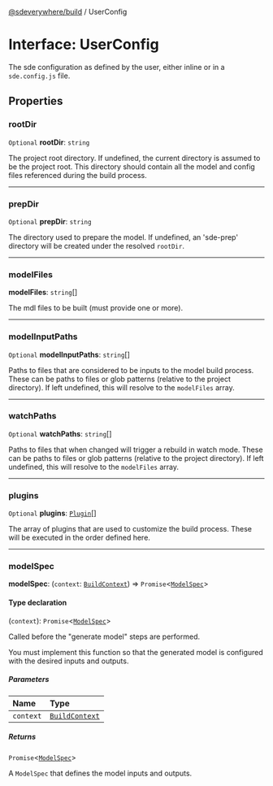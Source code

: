 [@sdeverywhere/build](../index.md) / UserConfig

# Interface: UserConfig

The sde configuration as defined by the user, either inline or in a `sde.config.js` file.

## Properties

### rootDir

 `Optional` **rootDir**: `string`

The project root directory.  If undefined, the current directory is
assumed to be the project root.  This directory should contain all the
model and config files referenced during the build process.

___

### prepDir

 `Optional` **prepDir**: `string`

The directory used to prepare the model.  If undefined, an 'sde-prep'
directory will be created under the resolved `rootDir`.

___

### modelFiles

 **modelFiles**: `string`[]

The mdl files to be built (must provide one or more).

___

### modelInputPaths

 `Optional` **modelInputPaths**: `string`[]

Paths to files that are considered to be inputs to the model build process.
These can be paths to files or glob patterns (relative to the project directory).
If left undefined, this will resolve to the `modelFiles` array.

___

### watchPaths

 `Optional` **watchPaths**: `string`[]

Paths to files that when changed will trigger a rebuild in watch mode.  These
can be paths to files or glob patterns (relative to the project directory).
If left undefined, this will resolve to the `modelFiles` array.

___

### plugins

 `Optional` **plugins**: [`Plugin`](Plugin.md)[]

The array of plugins that are used to customize the build process.  These will be
executed in the order defined here.

___

### modelSpec

 **modelSpec**: (`context`: [`BuildContext`](../classes/BuildContext.md)) => `Promise`<[`ModelSpec`](ModelSpec.md)\>

#### Type declaration

(`context`): `Promise`<[`ModelSpec`](ModelSpec.md)\>

Called before the "generate model" steps are performed.

You must implement this function so that the generated model is
configured with the desired inputs and outputs.

##### Parameters

| Name | Type |
| :------ | :------ |
| `context` | [`BuildContext`](../classes/BuildContext.md) |

##### Returns

`Promise`<[`ModelSpec`](ModelSpec.md)\>

A `ModelSpec` that defines the model inputs and outputs.
